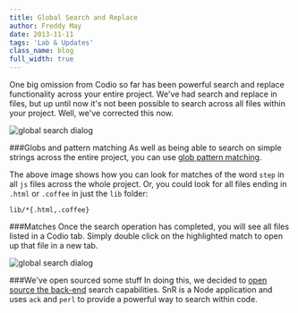```yaml
---
title: Global Search and Replace
author: Freddy May
date: 2013-11-11
tags: 'Lab & Updates'
class_name: blog
full_width: true
---
```


One big omission from Codio so far has been powerful search and replace functionality across your entire project. We've had search and replace in files, but up until now it's not been possible to search across all files within your project. Well, we've corrected this now.

![global search dialog](blog/global-search.png)

###Globs and pattern matching
As well as being able to search on simple strings across the entire project, you can use [glob pattern matching](/docs/ide/code-editor/search-replace).

The above image shows how you can look for matches of the word `step` in all `js` files across the whole project. Or, you could look for all files ending in `.html` or `.coffee` in just the `lib` folder:

  `lib/*{.html,.coffee}`

###Matches
Once the search operation has completed, you will see all files listed in a Codio tab. Simply double click on the highlighted match to open up that file in a new tab.

![global search dialog](blog/search-matches.png)

###We've open sourced some stuff
In doing this, we decided to [open source the back-end](/blog/2013/11/snr/) search capabilities. SnR is a Node application and uses `ack` and `perl` to provide a powerful way to search within code.